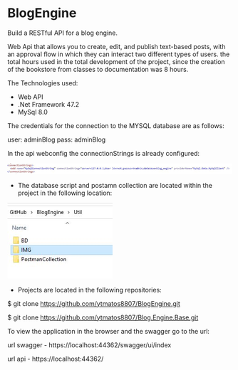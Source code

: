 # BlogEngine
Build a RESTful API for a blog engine.

Web Api that allows you to create, edit, and publish text-based posts, with an approval flow in which they can interact
two different types of users. the total hours used in the total development of the project, since the creation of the bookstore
from classes to documentation was 8 hours.

The Technologies used:

 *  Web API 
 * .Net Framework 47.2
 *  MySql 8.0
 
 The credentials for the connection to the MYSQL database are as follows:
 
  user: adminBlog
  pass: adminBlog
 
 In the api webconfig the connectionStrings is already configured:
 
  ![alt text](https://github.com/ytmatos8807/BlogEngine/blob/main/Util/IMG/ConnectionString.JPG)
 
  * The database script and postamn collection are located within the project in the following location:
 
   ![alt text](https://github.com/ytmatos8807/BlogEngine/blob/main/Util/IMG/Utils.JPG)
  
  * Projects are located in the following repositories:
  
  $ git clone https://github.com/ytmatos8807/BlogEngine.git
  
  $ git clone https://github.com/ytmatos8807/Blog.Engine.Base.git
  
 To view the application in the browser and the swagger go to the url:  
  
 url swagger -  https://localhost:44362/swagger/ui/index
  
 url api - https://localhost:44362/
  
  
 